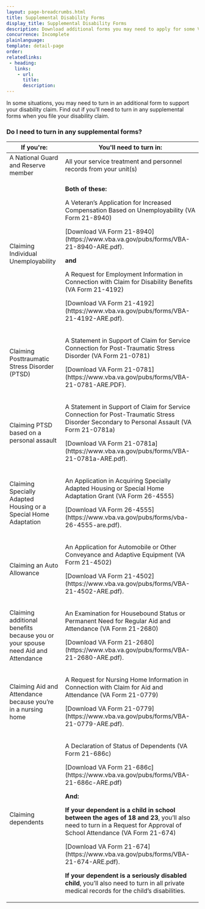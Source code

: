 ```yaml
---
layout: page-breadcrumbs.html
title: Supplemental Disability Forms
display_title: Supplemental Disability Forms
description: Download additional forms you may need to apply for some VA disability benefits.
concurrence: Incomplete
plainlanguage: 
template: detail-page
order: 	
relatedlinks:
 - heading: 
   links: 
    - url: 
      title: 
      description:
---
```


<div class="va-introtext">

In some situations, you may need to turn in an additional form to support your disability claim. Find out if you’ll need to turn in any supplemental forms when you file your disability claim. 

</div>


### Do I need to turn in any supplemental forms?

<div class="va-table-overflow">
<table class="va-table-explanatory">

<thead>
  <tr>
    <th colspan="1" scope="col">If you're:</th>
    <th colspan="1" scope="col">You'll need to turn in:</th>
  </tr>
</thead>
<tbody>
  <tr>
    <td>A National Guard and Reserve member</td>
    <td>All your service treatment and personnel records from your unit(s)</td>
  </tr>
  <tr>
    <td>Claiming Individual Unemployability</td>
    <td><p><strong>Both of these:</strong></p>
        <p>A Veteran’s Application for Increased Compensation Based on Unemployability (VA Form 21-8940)</p>
        <p>[Download VA Form 21-8940](https://www.vba.va.gov/pubs/forms/VBA-21-8940-ARE.pdf).</p>
        <p><strong>and</strong></p>
        <p>A Request for Employment Information in Connection with Claim for Disability Benefits (VA Form 21-4192)</p>
        <p>[Download VA Form 21-4192](https://www.vba.va.gov/pubs/forms/VBA-21-4192-ARE.pdf).</p>
    </td>
  </tr>
  <tr>
    <td>Claiming Posttraumatic Stress Disorder (PTSD)</td>
    <td><p>A Statement in Support of Claim for Service Connection for Post-Traumatic Stress Disorder (VA Form 21-0781)</p>
        <p>[Download VA Form 21-0781](https://www.vba.va.gov/pubs/forms/VBA-21-0781-ARE.PDF).</p>
    </td>
  </tr>
  <tr>
    <td>Claiming PTSD based on a personal assault</td>
    <td><p>A Statement in Support of Claim for Service Connection for Post-Traumatic Stress Disorder Secondary to Personal Assault (VA Form 21-0781a)</p>
        <p>[Download VA Form 21-0781a](https://www.vba.va.gov/pubs/forms/VBA-21-0781a-ARE.pdf).</p>
    </td>
  </tr>
  <tr>
    <td>Claiming Specially Adapted Housing or a Special Home Adaptation</td>
    <td><p>An Application in Acquiring Specially Adapted Housing or Special Home Adaptation Grant (VA Form 26-4555)</p>
        <p>[Download VA Form 26-4555](https://www.vba.va.gov/pubs/forms/vba-26-4555-are.pdf).</p>
    </td>
  </tr>
  <tr>
    <td>Claiming an Auto Allowance</td>
    <td><p>An Application for Automobile or Other Conveyance and Adaptive Equipment (VA Form 21-4502)</p>
        <p>[Download VA Form 21-4502](https://www.vba.va.gov/pubs/forms/VBA-21-4502-ARE.pdf).</p>
    </td>
  </tr>
  <tr>
    <td>Claiming additional benefits because you or your spouse need Aid and Attendance</td>
    <td><p>An Examination for Housebound Status or Permanent Need for Regular Aid and Attendance (VA Form 21-2680)</p>
        <p>[Download VA Form 21-2680](https://www.vba.va.gov/pubs/forms/VBA-21-2680-ARE.pdf).</p>
    </td>
  </tr>
  <tr>
    <td>Claiming Aid and Attendance because you’re in a nursing home</td>
    <td><p>A Request for Nursing Home Information in Connection with Claim for Aid and Attendance (VA Form 21-0779)</p>
        <p>[Download VA Form 21-0779](https://www.vba.va.gov/pubs/forms/VBA-21-0779-ARE.pdf).</p>
    </td>
  </tr>
  <tr>
    <td>Claiming dependents</td>
    <td><p>A Declaration of Status of Dependents (VA Form 21-686c)</p>
        <p>[Download VA Form 21-686c](https://www.vba.va.gov/pubs/forms/VBA-21-686c-ARE.pdf)</p>
        <p><strong>And:</strong></p>
     <p><strong>If your dependent is a child in school between the ages of 18 and 23</strong>, you’ll also need to turn in a Request for Approval of School Attendance (VA Form 21-674)</p>
     <p>[Download VA Form 21-674](https://www.vba.va.gov/pubs/forms/VBA-21-674-ARE.pdf).</p>
     <p><strong>If your dependent is a seriously disabled child</strong>, you’ll also need to turn in all private medical records for the child’s disabilities.
    </td>
  </tr>
 </tbody>
</table>
